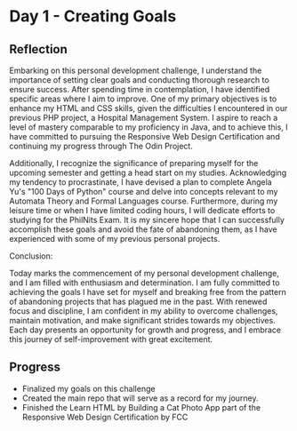 # Day 1 - Creating Goals

## Reflection

Embarking on this personal development challenge, I understand the importance of setting clear goals and conducting thorough research to ensure success. After spending time in contemplation, I have identified specific areas where I aim to improve. One of my primary objectives is to enhance my HTML and CSS skills, given the difficulties I encountered in our previous PHP project, a Hospital Management System. I aspire to reach a level of mastery comparable to my proficiency in Java, and to achieve this, I have committed to pursuing the Responsive Web Design Certification and continuing my progress through The Odin Project.

Additionally, I recognize the significance of preparing myself for the upcoming semester and getting a head start on my studies. Acknowledging my tendency to procrastinate, I have devised a plan to complete Angela Yu's "100 Days of Python" course and delve into concepts relevant to my Automata Theory and Formal Languages course. Furthermore, during my leisure time or when I have limited coding hours, I will dedicate efforts to studying for the PhilNits Exam. It is my sincere hope that I can successfully accomplish these goals and avoid the fate of abandoning them, as I have experienced with some of my previous personal projects.

Conclusion:

Today marks the commencement of my personal development challenge, and I am filled with enthusiasm and determination. I am fully committed to achieving the goals I have set for myself and breaking free from the pattern of abandoning projects that has plagued me in the past. With renewed focus and discipline, I am confident in my ability to overcome challenges, maintain motivation, and make significant strides towards my objectives. Each day presents an opportunity for growth and progress, and I embrace this journey of self-improvement with great excitement.

## Progress
- Finalized my goals on this challenge
- Created the main repo that will serve as a record for my journey.
- Finished the Learn HTML by Building a Cat Photo App part of the Responsive Web Design Certification by FCC